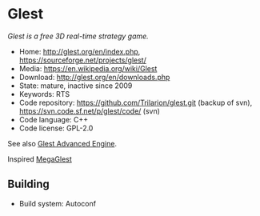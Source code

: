 # Glest

_Glest is a free 3D real-time strategy game._

- Home: http://glest.org/en/index.php, https://sourceforge.net/projects/glest/
- Media: https://en.wikipedia.org/wiki/Glest
- Download: http://glest.org/en/downloads.php
- State: mature, inactive since 2009
- Keywords: RTS 
- Code repository: https://github.com/Trilarion/glest.git (backup of svn), https://svn.code.sf.net/p/glest/code/ (svn)
- Code language: C++
- Code license: GPL-2.0

See also [Glest Advanced Engine](https://sourceforge.net/projects/glestae/).

Inspired [MegaGlest](megaglest.md)

## Building

- Build system: Autoconf

